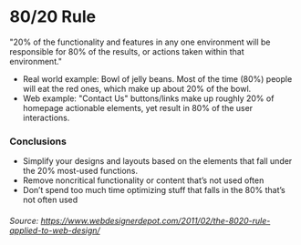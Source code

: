 # 80/20 Rule

"20% of the functionality and features in any one environment will be responsible for 80% of the results, or actions taken within that environment."
  
 - Real world example: Bowl of jelly beans. Most of the time (80%) people will eat the red ones, which make up about 20% of the bowl.
 - Web example: "Contact Us" buttons/links make up roughly 20% of homepage actionable elements, yet result in 80% of the user interactions.
 
### Conclusions 
- Simplify your designs and layouts based on the elements that fall under the 20% most-used functions.
- Remove noncritical functionality or content that’s not used often
- Don’t spend too much time optimizing stuff that falls in the 80% that’s not often used

###### *Source: https://www.webdesignerdepot.com/2011/02/the-8020-rule-applied-to-web-design/*
